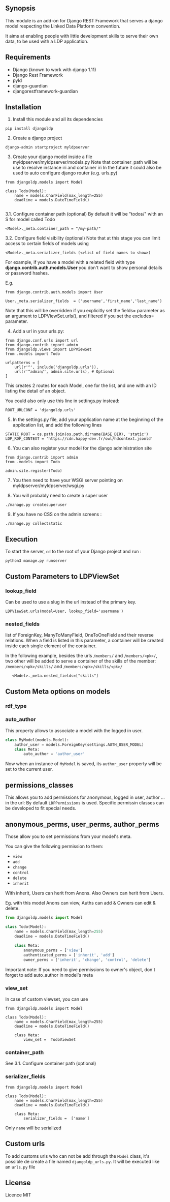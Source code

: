 ## Synopsis

This module is an add-on for Django REST Framework that serves a django model respecting the Linked Data Platform convention.

It aims at enabling people with little development skills to serve their own data, to be used with a LDP application.

## Requirements

* Django (known to work with django 1.11)
* Django Rest Framework
* pyld
* django-guardian
* djangorestframework-guardian

## Installation

1. Install this module and all its dependencies

```
pip install djangoldp
```

2. Create a django project
 
```
django-admin startproject myldpserver
```

3. Create your django model inside a file myldpserver/myldpserver/models.py
Note that container_path will be use to resolve instance iri and container iri
In the future it could also be used to auto configure django router (e.g. urls.py)

```
from djangoldp.models import Model

class Todo(Model):
    name = models.CharField(max_length=255)
    deadline = models.DateTimeField()
    

```

3.1. Configure container path (optional)
By default it will be "todos/" with an S for model called Todo

```
<Model>._meta.container_path = "/my-path/"
```


3.2. Configure field visibility (optional) 
Note that at this stage you can limit access to certain fields of models using

```
<Model>._meta.serializer_fields (<>list of field names to show>)
```

 For example, if you have a model with a related field with type **django.contrib.auth.models.User** you don't want to show personal details or password hashes.

E.g.

```
from django.contrib.auth.models import User

User._meta.serializer_fields  = ('username','first_name','last_name')
```

Note that this will be overridden if you explicitly set the fields= parameter as an argument to LDPViewSet.urls(), and filtered if you set the excludes= parameter.

4. Add a url in your urls.py:

```
from django.conf.urls import url
from django.contrib import admin
from djangoldp.views import LDPViewSet
from .models import Todo

urlpatterns = [
    url(r'^', include('djangoldp.urls')),
    url(r'^admin/', admin.site.urls), # Optional
]
```

This creates 2 routes for each Model, one for the list, and one with an ID listing the detail of an object.

You could also only use this line in settings.py instead:

```
ROOT_URLCONF = 'djangoldp.urls'
```

5. In the settings.py file, add your application name at the beginning of the application list, and add the following lines

```
STATIC_ROOT = os.path.join(os.path.dirname(BASE_DIR), 'static')
LDP_RDF_CONTEXT = 'https://cdn.happy-dev.fr/owl/hdcontext.jsonld'
```

6. You can also register your model for the django administration site

```
from django.contrib import admin
from .models import Todo

admin.site.register(Todo)
```

7. You then need to have your WSGI server pointing on myldpserver/myldpserver/wsgi.py

8. You will probably need to create a super user
```
./manage.py createsuperuser
```

9. If you have no CSS on the admin screens : 
```
./manage.py collectstatic
```

## Execution
To start the server, `cd` to the root of your Django project and run :
```
python3 manage.py runserver
```

## Custom Parameters to LDPViewSet

### lookup_field
Can be used to use a slug in the url instead of the primary key.
```
LDPViewSet.urls(model=User, lookup_field='username')
```

### nested_fields
list of ForeignKey, ManyToManyField, OneToOneField and their reverse relations. When a field is listed in this parameter, a container will be created inside each single element of the container.

In the following example, besides the urls `/members/` and `/members/<pk>/`, two other will be added to serve a container of the skills of the member: `/members/<pk>/skills/` and `/members/<pk>/skills/<pk>/` 
```
   <Model>._meta.nested_fields=["skills"]
```


## Custom Meta options on models

### rdf_type
### auto_author
This property allows to associate a model with the logged in user.


```python
class MyModel(models.Model):
    author_user = models.ForeignKey(settings.AUTH_USER_MODEL)
    class Meta:
        auto_author = 'author_user'
```
Now when an instance of `MyModel` is saved, its `author_user` property will be set to the current user. 

## permissions_classes
This allows you to add permissions for anonymous, logged in user, author ... in the url:
By default `LDPPermissions` is used.
Specific permissin classes can be developed to fit special needs.

## anonymous_perms, user_perms, author_perms

Those allow you to set permissions from your model's meta.

You can give the following permission to them:
* `view`
* `add`
* `change`
* `control`
* `delete`
* `inherit`

With inherit, Users can herit from Anons. Also Owners can herit from Users.

Eg. with this model Anons can view, Auths can add & Owners can edit & delete.

```python
from djangoldp.models import Model

class Todo(Model):
    name = models.CharField(max_length=255)
    deadline = models.DateTimeField()
    
    class Meta:
        anonymous_perms = ['view']
        authenticated_perms = ['inherit', 'add']
        owner_perms = ['inherit', 'change', 'control', 'delete']
```


Important note:
If you need to give permissions to owner's object, don't forget to add auto_author in model's meta

### view_set 
In case of custom viewset, you can use 

```
from djangoldp.models import Model

class Todo(Model):
    name = models.CharField(max_length=255)
    deadline = models.DateTimeField()
    
    class Meta:
        view_set =  TodoViewSet

```

### container_path 
See 3.1. Configure container path (optional)

### serializer_fields 
```
from djangoldp.models import Model

class Todo(Model):
    name = models.CharField(max_length=255)
    deadline = models.DateTimeField()
    
    class Meta:
        serializer_fields =  ['name']

```
Only `name` will be serialized

## Custom urls
To add customs urls who can not be add through the `Model` class, it's possible de create a file named `djangoldp_urls.py`. It will be executed like an `urls.py` file

## License

Licence MIT
